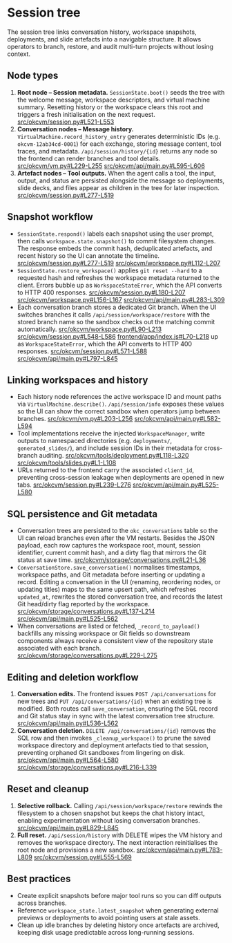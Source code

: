 # Session tree

The session tree links conversation history, workspace snapshots, deployments, and
slide artefacts into a navigable structure. It allows operators to branch, restore,
and audit multi-turn projects without losing context.

## Node types

1. **Root node – Session metadata.** `SessionState.boot()` seeds the tree with the
   welcome message, workspace descriptors, and virtual machine summary. Resetting
   history or the workspace clears this root and triggers a fresh initialisation
   on the next request. [src/okcvm/session.py#L521-L553](../src/okcvm/session.py#L521-L553)
2. **Conversation nodes – Message history.** `VirtualMachine.record_history_entry`
   generates deterministic IDs (e.g. `okcvm-12ab34cd-0001`) for each exchange,
   storing message content, tool traces, and metadata. `/api/session/history/{id}`
   returns any node so the frontend can render branches and tool details.
   [src/okcvm/vm.py#L229-L255](../src/okcvm/vm.py#L229-L255)
   [src/okcvm/api/main.py#L595-L606](../src/okcvm/api/main.py#L595-L606)
3. **Artefact nodes – Tool outputs.** When the agent calls a tool, the input,
   output, and status are persisted alongside the message so deployments, slide
   decks, and files appear as children in the tree for later inspection.
   [src/okcvm/session.py#L277-L519](../src/okcvm/session.py#L277-L519)

## Snapshot workflow

- `SessionState.respond()` labels each snapshot using the user prompt, then calls
  `workspace.state.snapshot()` to commit filesystem changes. The response embeds
  the commit hash, deduplicated artefacts, and recent history so the UI can
  annotate the timeline. [src/okcvm/session.py#L277-L519](../src/okcvm/session.py#L277-L519)
  [src/okcvm/workspace.py#L112-L207](../src/okcvm/workspace.py#L112-L207)
- `SessionState.restore_workspace()` applies `git reset --hard` to a requested
  hash and refreshes the workspace metadata returned to the client. Errors bubble
  up as `WorkspaceStateError`, which the API converts to HTTP 400 responses. [src/okcvm/session.py#L180-L207](../src/okcvm/session.py#L180-L207) [src/okcvm/workspace.py#L156-L167](../src/okcvm/workspace.py#L156-L167) [src/okcvm/api/main.py#L283-L309](../src/okcvm/api/main.py#L283-L309)
- Each conversation branch stores a dedicated Git branch. When the UI switches
  branches it calls `/api/session/workspace/restore` with the stored branch
  name so the sandbox checks out the matching commit automatically. [src/okcvm/workspace.py#L90-L213](../src/okcvm/workspace.py#L90-L213) [src/okcvm/session.py#L548-L586](../src/okcvm/session.py#L548-L586) [frontend/app/index.js#L70-L218](../frontend/app/index.js#L70-L218)
  up as `WorkspaceStateError`, which the API converts to HTTP 400 responses.
  [src/okcvm/session.py#L571-L588](../src/okcvm/session.py#L571-L588)
  [src/okcvm/api/main.py#L797-L845](../src/okcvm/api/main.py#L797-L845)

## Linking workspaces and history

- Each history node references the active workspace ID and mount paths via
  `VirtualMachine.describe()`. `/api/session/info` exposes these values so the UI
  can show the correct sandbox when operators jump between branches.
  [src/okcvm/vm.py#L203-L256](../src/okcvm/vm.py#L203-L256)
  [src/okcvm/api/main.py#L582-L594](../src/okcvm/api/main.py#L582-L594)
- Tool implementations receive the injected `WorkspaceManager`, write outputs to
  namespaced directories (e.g. `deployments/`, `generated_slides/`), and include
  session IDs in their metadata for cross-branch auditing.
  [src/okcvm/tools/deployment.py#L118-L320](../src/okcvm/tools/deployment.py#L118-L320)
  [src/okcvm/tools/slides.py#L1-L108](../src/okcvm/tools/slides.py#L1-L108)
- URLs returned to the frontend carry the associated `client_id`, preventing
  cross-session leakage when deployments are opened in new tabs.
  [src/okcvm/session.py#L239-L276](../src/okcvm/session.py#L239-L276)
  [src/okcvm/api/main.py#L525-L580](../src/okcvm/api/main.py#L525-L580)

## SQL persistence and Git metadata

- Conversation trees are persisted to the `okc_conversations` table so the UI
  can reload branches even after the VM restarts. Besides the JSON payload, each
  row captures the workspace root, mount, session identifier, current commit
  hash, and a dirty flag that mirrors the Git status at save time. [src/okcvm/storage/conversations.py#L21-L36](../src/okcvm/storage/conversations.py#L21-L36)
- `ConversationStore.save_conversation()` normalises timestamps, workspace
  paths, and Git metadata before inserting or updating a record. Editing a
  conversation in the UI (renaming, reordering nodes, or updating titles) maps
  to the same upsert path, which refreshes `updated_at`, rewrites the stored
  conversation tree, and records the latest Git head/dirty flag reported by the workspace. [src/okcvm/storage/conversations.py#L137-L214](../src/okcvm/storage/conversations.py#L137-L214) [src/okcvm/api/main.py#L525-L562](../src/okcvm/api/main.py#L525-L562)
- When conversations are listed or fetched, `_record_to_payload()` backfills
  any missing workspace or Git fields so downstream components always receive a
  consistent view of the repository state associated with each branch. [src/okcvm/storage/conversations.py#L229-L275](../src/okcvm/storage/conversations.py#L229-L275)

## Editing and deletion workflow

1. **Conversation edits.** The frontend issues `POST /api/conversations` for new
   trees and `PUT /api/conversations/{id}` when an existing tree is modified.
   Both routes call `save_conversation`, ensuring the SQL record and Git status
   stay in sync with the latest conversation tree structure. [src/okcvm/api/main.py#L536-L562](../src/okcvm/api/main.py#L536-L562)
2. **Conversation deletion.** `DELETE /api/conversations/{id}` removes the SQL
   row and then invokes `_cleanup_workspace()` to prune the saved workspace
   directory and deployment artefacts tied to that session, preventing orphaned
   Git sandboxes from lingering on disk. [src/okcvm/api/main.py#L564-L580](../src/okcvm/api/main.py#L564-L580) [src/okcvm/storage/conversations.py#L216-L339](../src/okcvm/storage/conversations.py#L216-L339)

## Reset and cleanup

1. **Selective rollback.** Calling `/api/session/workspace/restore` rewinds the
   filesystem to a chosen snapshot but keeps the chat history intact, enabling
   experimentation without losing conversation branches.
   [src/okcvm/api/main.py#L829-L845](../src/okcvm/api/main.py#L829-L845)
2. **Full reset.** `/api/session/history` with DELETE wipes the VM history and
   removes the workspace directory. The next interaction reinitialises the root
   node and provisions a new sandbox.
   [src/okcvm/api/main.py#L783-L809](../src/okcvm/api/main.py#L783-L809)
   [src/okcvm/session.py#L555-L569](../src/okcvm/session.py#L555-L569)

## Best practices

- Create explicit snapshots before major tool runs so you can diff outputs across
  branches.
- Reference `workspace_state.latest_snapshot` when generating external previews or
  deployments to avoid pointing users at stale assets.
- Clean up idle branches by deleting history once artefacts are archived, keeping
  disk usage predictable across long-running sessions.

